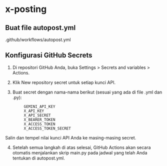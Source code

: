 # x-posting

## Buat file autopost.yml 

.github/workflows/autopost.yml

## Konfigurasi GitHub Secrets
1. Di repositori GitHub Anda, buka Settings > Secrets and variables > Actions.
2. Klik New repository secret untuk setiap kunci API.
3. Buat secret dengan nama-nama berikut (sesuai yang ada di file .yml dan .py):

            GEMINI_API_KEY
            X_API_KEY
            X_API_SECRET
            X_BEARER_TOKEN
            X_ACCESS_TOKEN
            X_ACCESS_TOKEN_SECRET

Salin dan tempel nilai kunci API Anda ke masing-masing secret.

4. Setelah semua langkah di atas selesai, GitHub Actions akan secara otomatis menjalankan skrip main.py pada jadwal yang telah Anda tentukan di autopost.yml.
